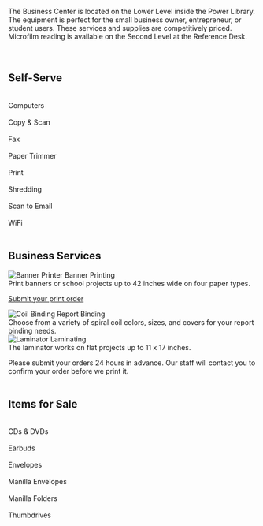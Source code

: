 The Business Center is located on the Lower Level inside the Power Library.  The equipment is perfect for the small business owner, entrepreneur, or student users. These services and supplies are competitively priced. Microfilm reading is available on the Second Level at the Reference Desk.
<br/>
<br/>
<br/>

<div class="text-center margin-bottom-50">
<h2 class="title-v2 title-center">Self-Serve</h2>
</div>

<div class="row margin-bottom-30">
<div class="col-xs-6 col-md-6">
<div class="row">
<div class="col-xs-12 col-md-3 text-center">
<i class="icon-custom icon-lg icon-bg-sea fa fa-desktop" aria-hidden="true"></i> 
<br />
Computers
<div class="margin-bottom-10"></div>  
</div>
<div class="col-xs-12 col-md-3 text-center">
<i class="icon-custom icon-lg icon-bg-sea fa fa-clone" aria-hidden="true"></i> 
<br />
Copy & Scan  
<div class="margin-bottom-10"></div>                    
</div>
<div class="col-xs-12 col-md-3 text-center">
<i class="icon-custom icon-lg icon-bg-sea fa fa-fax" aria-hidden="true"></i> 
<br />
Fax 
<div class="margin-bottom-10"></div>     
</div>
<div class="col-xs-12 col-md-3 text-center">
<i class="icon-custom icon-lg icon-bg-sea fa fa-scissors" aria-hidden="true"></i> 
<br />
Paper Trimmer
</div>
</div>
</div> 
<div class="col-xs-6 col-md-6">
<div class="row">
<div class="col-xs-12 col-md-3 text-center">
<i class="icon-custom icon-lg icon-bg-sea fa fa-print" aria-hidden="true"></i> 
<br />
Print
<div class="margin-bottom-10"></div>  
</div>
<div class="col-xs-12 col-md-3 text-center">
<i class="icon-custom icon-lg icon-bg-sea fa fa-sort-amount-desc" aria-hidden="true"></i> 
<br />
Shredding 
<div class="margin-bottom-10"></div>     
</div>
<div class="col-xs-12 col-md-3 text-center">
<i class="icon-custom icon-lg icon-bg-sea fa fa-paper-plane-o" aria-hidden="true"></i> 
<br />
Scan to Email
<div class="margin-bottom-10"></div>       
</div> 
<div class="col-xs-12 col-md-3 text-center">
<i class="icon-custom icon-lg icon-bg-sea fa fa-wifi" aria-hidden="true"></i> 
<br />
WiFi
</div>
</div>
</div>
</div>
<br/>

<div class="text-center margin-bottom-50">
<h2 class="title-v2 title-center">Business Services</h2>
</div>


<div class="row margin-bottom-30">
<div class="col-md-4">
<img class="img-responsive margin-bottom-10" src="/uploads/equipment/banner_printer.jpg" alt="Banner Printer" />
Banner Printing
<div class="margin-bottom-10"></div>    
Print banners or school projects up to 42 inches wide on four paper types. 

<a href="/submit-banner-print" alt="Submit your print order">Submit your print order</a>
</div>
<div class="col-md-4">
<img class="img-responsive margin-bottom-10" src="/uploads/equipment/spiral_binders_close_up.jpg" alt="Coil Binding" />
Report Binding
<div class="margin-bottom-10"></div>    
Choose from a variety of spiral coil colors, sizes, and covers for your report binding needs.
</div>
<div class="col-md-4">
<img class="img-responsive margin-bottom-10" src="/uploads/equipment/lamination_close_up.jpg" alt="Laminator" />
Laminating
<div class="margin-bottom-10"></div>    
The laminator works on flat projects up to 11 x 17 inches.
</div>
</div>

Please submit your orders 24 hours in advance. Our staff will contact you to confirm your order before we print it.
<br/>
<br/>


<div class="text-center margin-bottom-50">
<h2 class="title-v2 title-center">Items for Sale</h2>
</div>

<div class="row margin-bottom-30">
<div class="col-xs-6 col-md-6">
<div class="row">
<div class="col-xs-12 col-md-4 text-center">
<i class="icon-custom icon-lg icon-bg-sea fa fa-dot-circle-o" aria-hidden="true"></i>
<br />
CDs & DVDs
<div class="margin-bottom-10"></div>  
</div>
<div class="col-xs-12 col-md-4 text-center">
<i class="icon-custom icon-lg icon-bg-sea fa fa-music" aria-hidden="true"></i> 
<br />
Earbuds               
<div class="margin-bottom-10"></div>                    
</div>
<div class="col-xs-12 col-md-4 text-center">
<i class="icon-custom icon-lg icon-bg-sea fa fa-envelope" aria-hidden="true"></i> 
<br />
Envelopes
<div class="margin-bottom-10"></div>     
</div>
</div>
</div> 
<div class="col-xs-6 col-md-6">
<div class="row">
<div class="col-xs-12 col-md-4 text-center">
<i class="icon-custom icon-lg icon-bg-sea fa fa-envelope-o" aria-hidden="true"></i> 
<br />
Manilla Envelopes
<div class="margin-bottom-10"></div>     
</div>
<div class="col-xs-12 col-md-4 text-center">
<i class="icon-custom icon-lg icon-bg-sea fa fa-folder-open" aria-hidden="true"></i> 
<br />
Manilla Folders 
<div class="margin-bottom-10"></div>       
</div> 
<div class="col-xs-12 col-md-4 text-center">
<i class="icon-custom icon-lg icon-bg-sea fa fa-hdd-o" aria-hidden="true"></i> 
<br />
Thumbdrives
</div>
</div>
</div>
</div>